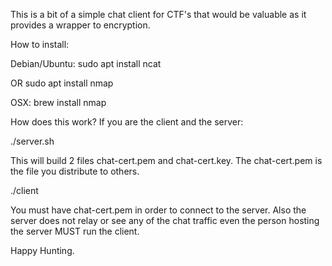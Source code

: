 This is a bit of a simple chat client for CTF's that would be valuable as it provides a wrapper to encryption.

How to install:

Debian/Ubuntu:
sudo apt install ncat

OR 
sudo apt install nmap

OSX:
brew install nmap

How does this work?
If you are the client and the server:

./server.sh <port> <ip to listen to>

This will build 2 files chat-cert.pem and chat-cert.key. The chat-cert.pem is the file you distribute to others.

./client <ip> <port>

You must have chat-cert.pem in order to connect to the server. Also the server does not relay or see any of the chat traffic even the person hosting the server MUST run the client.

Happy Hunting.
